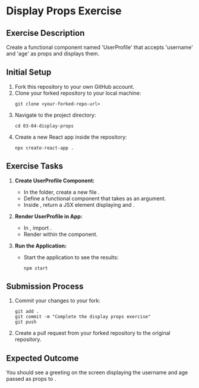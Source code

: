# Display Props Exercise

## Exercise Description
Create a functional component named 'UserProfile' that accepts 'username' and 'age' as props and displays them.

## Initial Setup
1. Fork this repository to your own GitHub account.
2. Clone your forked repository to your local machine:
   ```
   git clone <your-forked-repo-url>
   ```
3. Navigate to the project directory:
   ```
   cd 03-04-display-props
   ```
4. Create a new React app inside the repository:
   ```
   npx create-react-app .
   ```

## Exercise Tasks
1. **Create UserProfile Component:**
   - In the  folder, create a new file .
   - Define a functional component  that takes  as an argument.
   - Inside , return a JSX element displaying  and .

2. **Render UserProfile in App:**
   - In , import .
   - Render  within the  component.

3. **Run the Application:**
   - Start the application to see the results:
     ```
     npm start
     ```

## Submission Process
1. Commit your changes to your fork:
   ```
   git add .
   git commit -m "Complete the display props exercise"
   git push
   ```
2. Create a pull request from your forked repository to the original repository.

## Expected Outcome
You should see a greeting on the screen displaying the username and age passed as props to .
